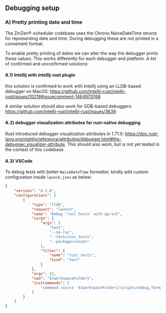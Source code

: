 ## Debugging setup

### A) Pretty printing date and time

The ZinZen&reg;-scheduler codebase uses the Chrono NaiveDateTime structs for representing
date and time. During debugging these are not printed in a convenient format.

To enable pretty printing of dates we can alter the way the debugger prints these values. This works differently for each 
debugger and platform. A list of confirmed and unconfirmed solutions:

#### A.1) Intellij with intellij-rust plugin
this solution is confirmed to work with Intellij using an LLDB-based debugger on MacOS:
https://github.com/intellij-rust/intellij-rust/issues/10219#issuecomment-1464970768

A similar solution should also work for GDB-based debuggers: https://github.com/intellij-rust/intellij-rust/issues/3639

#### A.2) debugger visualization attributes for rust-native debugging
Rust introduced debugger visualization attributes in 1.71.0: https://doc.rust-lang.org/nightly/reference/attributes/debugger.html#the-debugger_visualizer-attribute. This should also work, but is not yet tested in the context of this codebase.

#### A.3) VSCode
To debug tests with better `NaiveDateTime` formatter, kindly add custom configuration inside `launch.json` as below:
```json
{
    "version": "0.2.0",
    "configurations": [
        {
            "type": "lldb",
            "request": "launch",
            "name": "Debug 'rust_tests' with pprint",
            "cargo": {
                "args": [
                    "test",
                    "--no-run",
                    "--test=rust_tests",
                    "--package=zinzen"
                ],
                "filter": {
                    "name": "rust_tests",
                    "kind": "test"
                }
            },
            "args": [],
            "cwd": "${workspaceFolder}",
            "initCommands": [
                "command source '${workspaceFolder}/scripts/debug_formatter/chrono_formatter'"
            ]
        }
    ]
}
```